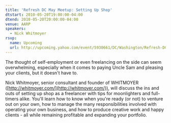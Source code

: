 ```yaml
---
title: 'Refresh DC May Meetup: Setting Up Shop'
dtstart: 2010-05-20T19:00:00-04:00
dtend: 2010-05-20T20:00:00-04:00
venue: AARP
speakers:
  - Nick Whitmoyer
rsvp:
  name: Upcoming
  url: http://upcoming.yahoo.com/event/5930661/DC/Washington/Refresh-DC-May-Meetup-Setting-Up-Shop/AARP/
---
```


The thought of self-employment or even freelancing on the side can seem overwhelming, especially when it comes to paying Uncle Sam and pleasing your clients, but it doesn't have to.

Nick Whitmoyer, senior consultant and founder of WHITMOYER ([http://whitmoyer.com/](http://whitmoyer.com/)), will discuss the ins and outs of setting up shop as a freelancer with tips for moonlighters and full-timers alike. You'll learn how to know when you're ready (or not) to venture out on your own, how to manage the many responsibilities involved with operating your own business, and how to produce creative work and happy clients - all while remaining profitable and expanding your portfolio.